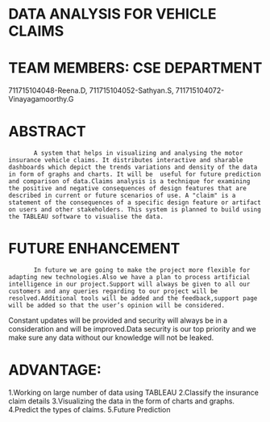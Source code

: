 # DATA ANALYSIS FOR VEHICLE CLAIMS  

# TEAM MEMBERS: CSE DEPARTMENT

711715104048-Reena.D,
711715104052-Sathyan.S,
711715104072-Vinayagamoorthy.G

# ABSTRACT
           A system that helps in visualizing and analysing the motor insurance vehicle claims. It distributes interactive and sharable dashboards which depict the trends variations and density of the data in form of graphs and charts. It will be  useful for future prediction and comparison of data.Claims analysis is a technique for examining the positive and negative consequences of design features that are described in current or future scenarios of use. A "claim" is a statement of the consequences of a specific design feature or artifact on users and other stakeholders. This system is planned to build using the TABLEAU software to visualise the data.
   
# FUTURE ENHANCEMENT
           In future we are going to make the project more flexible for adapting new technologies.Also we have a plan to process artificial intelligence in our project.Support will always be given to all our customers and any queries regarding to our project will be resolved.Additional tools will be added and the feedback,support page will be added so that the user’s opinion will be considered.
Constant updates will be provided and security will always be in a consideration and will be improved.Data security is our top priority and we make sure any data without our knowledge will not be leaked.

# ADVANTAGE:

1.Working on large number of data using TABLEAU
2.Classify the insurance claim details
3.Visualizing the data in the form of charts and graphs.
4.Predict the types of claims.
5.Future Prediction
